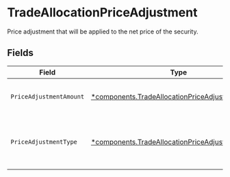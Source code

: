 # TradeAllocationPriceAdjustment

Price adjustment that will be applied to the net price of the security.


## Fields

| Field                                                                                                               | Type                                                                                                                | Required                                                                                                            | Description                                                                                                         | Example                                                                                                             |
| ------------------------------------------------------------------------------------------------------------------- | ------------------------------------------------------------------------------------------------------------------- | ------------------------------------------------------------------------------------------------------------------- | ------------------------------------------------------------------------------------------------------------------- | ------------------------------------------------------------------------------------------------------------------- |
| `PriceAdjustmentAmount`                                                                                             | [*components.TradeAllocationPriceAdjustmentAmount](../../models/components/tradeallocationpriceadjustmentamount.md) | :heavy_minus_sign:                                                                                                  | Total monetary value of the price_adjustment                                                                        | {<br/>"value": "56.15"<br/>}                                                                                        |
| `PriceAdjustmentType`                                                                                               | [*components.TradeAllocationPriceAdjustmentType](../../models/components/tradeallocationpriceadjustmenttype.md)     | :heavy_minus_sign:                                                                                                  | The type of price adjustment being applied by the broker to the net price of the security.                          | MARKUP                                                                                                              |
